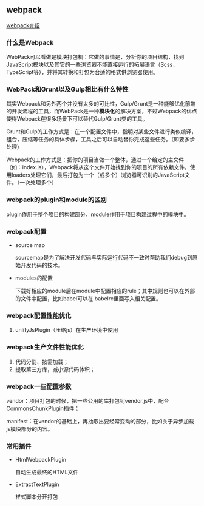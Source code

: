 ##	webpack

[webpack介绍](https://www.jianshu.com/p/42e11515c10f)

###	什么是Webpack

WebPack可以看做是模块打包机：它做的事情是，分析你的项目结构，找到JavaScript模块以及其它的一些浏览器不能直接运行的拓展语言（Scss，TypeScript等），并将其转换和打包为合适的格式供浏览器使用。

###	WebPack和Grunt以及Gulp相比有什么特性

其实Webpack和另外两个并没有太多的可比性，Gulp/Grunt是一种能够优化前端的开发流程的工具，而WebPack是一种**模块化**的解决方案，不过Webpack的优点使得Webpack在很多场景下可以替代Gulp/Grunt类的工具。

Grunt和Gulp的工作方式是：在一个配置文件中，指明对某些文件进行类似编译，组合，压缩等任务的具体步骤，工具之后可以自动替你完成这些任务。（即要多步处理）

Webpack的工作方式是：把你的项目当做一个整体，通过一个给定的主文件（如：index.js），Webpack将从这个文件开始找到你的项目的所有依赖文件，使用loaders处理它们，最后打包为一个（或多个）浏览器可识别的JavaScript文件。（一次处理多个）

### webpack的plugin和module的区别

plugin作用于整个项目的构建部分，module作用于项目构建过程中的模块中。

###	webpack配置

*	source map

	sourcemap是为了解决开发代码与实际运行代码不一致时帮助我们debug到原始开发代码的技术。

*	modules的配置

	下载好相应的module后在module中配置相应的rule；其中规则也可以在外部的文件中配置，比如babel可以在.babelrc里面写入相关配置。

###	webpack配置性能优化

1.	unlifyJsPlugin（压缩js）在生产环境中使用


###	webpack生产文件性能优化

1.	代码分割、按需加载；
2.	提取第三方库，减小源代码体积；

###	webpack一些配置参数

vendor：项目打包的时候，把一些公用的库打包到vendor.js中，配合CommonsChunkPlugin插件；

manifest：在vendor的基础上，再抽取出要经常变动的部分，比如关于异步加载js模块部分的内容。

###	常用插件

*	HtmlWebpackPlugin

	自动生成最终的HTML文件

*	ExtractTextPlugin
	
	样式脚本分开打包

	